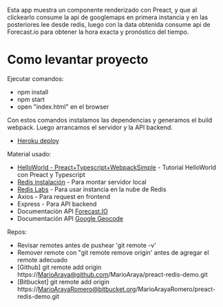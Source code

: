 Esta app muestra un componente renderizado con Preact, y que al clickearlo consume la api de googlemaps en primera instancia y en las posteriores lee desde redis, luego con la data obtenida consume api de Forecast.io para obtener la hora exacta y pronóstico del tiempo.

# Como levantar proyecto

Ejecutar comandos: 
- npm install
- npm start
- open "index.html" en el browser

Con estos comandos instalamos las dependencias y generamos el build webpack.
Luego arrancamos el servidor y la API backend.

- [Heroku deploy](https://cryptic-retreat-74751.herokuapp.com/)

Material usado:
- [HelloWorld - Preact+Typescript+WebpackSimple](https://medium.com/@shakyShane/hello-world-with-preact-jsx-typescript-6d70cf2ebf01) - Tutorial HelloWorld con Preact y Typescript
- [Redis instalación](https://github.com/MSOpenTech/redis/releases) - Para montar servidor local
- [Redis Labs](https://redislabs.com)  - Para usar instancia en la nube de Redis
- Axios - Para request en frontend
- Express - Para API backend
- Documentación API [Forecast.IO](https://darksky.net/dev/docs)
- Documentación API [Google Geocode](https://developers.google.com/maps/documentation/geocoding/start)

Repos:
- Revisar remotes antes de pushear 'git remote -v'
- Remover remote con "git remote remove origin' antes de agregar el remote adecuado
- [Github] git remote add origin https://MarioAraya@github.com/MarioAraya/preact-redis-demo.git
- [Bitbucket] git remote add origin https://MarioArayaRomero@bitbucket.org/MarioArayaRomero/preact-redis-demo.git
